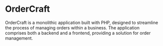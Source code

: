 # OrderCraft
OrderCraft is a monolithic application built with PHP, designed to streamline the process of managing orders within a business. The application comprises both a backend and a frontend, providing a  solution for order management.
